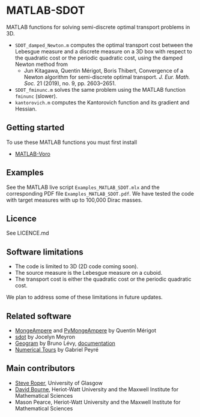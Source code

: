 # MATLAB-SDOT

MATLAB functions for solving semi-discrete optimal transport problems in 3D.
* ``SDOT_damped_Newton.m`` computes the optimal transport cost between the Lebesgue measure and a discrete measure on a 3D box with respect to the quadratic cost or the periodic quadratic cost, using the damped Newton method from
    * Jun Kitagawa, Quentin Mérigot, Boris Thibert, Convergence of a Newton algorithm for semi-discrete optimal transport. *J. Eur. Math. Soc.* 21 (2019), no. 9, pp. 2603–2651.
* ``SDOT_fminunc.m`` solves the same problem using the MATLAB function ``fminunc`` (slower). 
* ``kantorovich.m`` computes the Kantorovich function and its gradient and Hessian.

## Getting started ##

To use these MATLAB functions you must first install
* [MATLAB-Voro](https://github.com/smr29git/MATLAB-Voro)

## Examples ##

See the MATLAB live script ``Examples_MATLAB_SDOT.mlx`` and the corresponding PDF file ``Examples_MATLAB_SDOT.pdf``. We have tested the code with target measures with up to 100,000 Dirac masses.

## Licence ##

See LICENCE.md

## Software limitations ##

* The code is limited to 3D (2D code coming soon).
* The source measure is the Lebesgue measure on a cuboid.
* The transport cost is either the quadratic cost or the periodic quadratic cost.

We plan to address some of these limitations in future updates.

## Related software ##

* [MongeAmpere](https://github.com/mrgt/MongeAmpere) and [PyMongeAmpere](https://github.com/mrgt/PyMongeAmpere) by Quentin Mérigot
* [sdot](https://github.com/nyorem/sdot) by Jocelyn Meyron
* [Geogram](https://github.com/BrunoLevy/geogram) by Bruno Lévy, [documentation](https://brunolevy.github.io/geogram/dir_dfcc9fc6d69b9d57f9f159e89cabbae9.html) 
* [Numerical Tours](https://nbviewer.org/github/gpeyre/numerical-tours/blob/master/matlab/optimaltransp_7_semidiscrete.ipynb)  by Gabriel Peyré

## Main contributors ##

* [Steve Roper](https://www.gla.ac.uk/schools/mathematicsstatistics/staff/stevenroper/#), University of Glasgow
* [David Bourne](http://www.macs.hw.ac.uk/~db92/), Heriot-Watt University and the Maxwell Institute for Mathematical Sciences
* Mason Pearce, Heriot-Watt University and the Maxwell Institute for Mathematical Sciences
